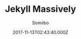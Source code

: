 ---
title: Jekyll Massively
github: https://github.com/jekyllup/jekyll-theme-massively
demo: https://iwiedenm.github.io/jekyll-theme-massively/
author: Somiibo
ssg:
  - Jekyll
cms:
  - No Cms
date: 2017-11-13T02:43:40.000Z
description: 'Preview '
stale: true
disabled: false
disabled_reason: null
---